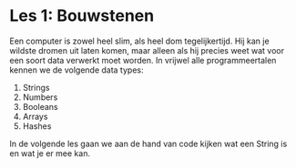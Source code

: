# Les 1: Bouwstenen

Een computer is zowel heel slim, als heel dom tegelijkertijd. Hij kan je wildste dromen
uit laten komen, maar alleen als hij precies weet wat voor een soort data verwerkt moet
worden. In vrijwel alle programmeertalen kennen we de volgende data types:

1. Strings
2. Numbers
3. Booleans
4. Arrays
5. Hashes

In de volgende les gaan we aan de hand van code kijken wat een String is en wat
je er mee kan.